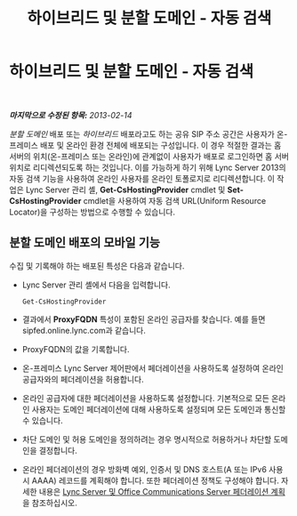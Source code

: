 ﻿---
title: 하이브리드 및 분할 도메인 - 자동 검색
TOCTitle: 하이브리드 및 분할 도메인 - 자동 검색
ms:assetid: c855bcc5-b656-4d2d-92d6-f016f2797d3a
ms:mtpsurl: https://technet.microsoft.com/ko-kr/library/JJ945652(v=OCS.15)
ms:contentKeyID: 52056958
ms.date: 08/24/2015
mtps_version: v=OCS.15
ms.translationtype: HT
---

# 하이브리드 및 분할 도메인 - 자동 검색

 

_**마지막으로 수정된 항목:** 2013-02-14_

*분할 도메인* 배포 또는 *하이브리드* 배포라고도 하는 공유 SIP 주소 공간은 사용자가 온-프레미스 배포 및 온라인 환경 전체에 배포되는 구성입니다. 이 경우 적절한 결과는 홈 서버의 위치(온-프레미스 또는 온라인)에 관계없이 사용자가 배포로 로그인하면 홈 서버 위치로 리디렉션되도록 하는 것입니다. 이를 가능하게 하기 위해 Lync Server 2013의 자동 검색 기능을 사용하여 온라인 사용자를 온라인 토폴로지로 리디렉션합니다. 이 작업은 Lync Server 관리 셸, **Get-CsHostingProvider** cmdlet 및 **Set-CsHostingProvider** cmdlet을 사용하여 자동 검색 URL(Uniform Resource Locator)을 구성하는 방법으로 수행할 수 있습니다.

## 분할 도메인 배포의 모바일 기능

수집 및 기록해야 하는 배포된 특성은 다음과 같습니다.

  - Lync Server 관리 셸에서 다음을 입력합니다.
    
        Get-CsHostingProvider

  - 결과에서 **ProxyFQDN** 특성이 포함된 온라인 공급자를 찾습니다. 예를 들면 sipfed.online.lync.com과 같습니다.

  - ProxyFQDN의 값을 기록합니다.

  - 온-프레미스 Lync Server 제어판에서 페더레이션을 사용하도록 설정하여 온라인 공급자와의 페더레이션을 허용합니다.

  - 온라인 공급자에 대한 페더레이션을 사용하도록 설정합니다. 기본적으로 모든 온라인 사용자는 도메인 페더레이션에 대해 사용하도록 설정되며 모든 도메인과 통신할 수 있습니다.

  - 차단 도메인 및 허용 도메인을 정의하려는 경우 명시적으로 허용하거나 차단할 도메인을 결정합니다.

  - 온라인 페더레이션의 경우 방화벽 예외, 인증서 및 DNS 호스트(A 또는 IPv6 사용 시 AAAA) 레코드를 계획해야 합니다. 또한 페더레이션 정책도 구성해야 합니다. 자세한 내용은 [Lync Server 및 Office Communications Server 페더레이션 계획](lync-server-2013-planning-for-lync-server-and-office-communications-server-federation.md)을 참조하십시오.

